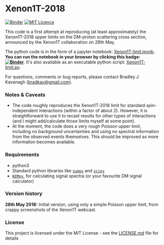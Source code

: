 # Xenon1T-2018

[![Binder](https://mybinder.org/badge.svg)](https://mybinder.org/v2/gh/bradkav/Xenon1T-2018/master?filepath=Xenon1T-limit.ipynb) [![MIT Licence](https://badges.frapsoft.com/os/mit/mit.svg?v=103)](https://opensource.org/licenses/mit-license.php)

This code is a first attempt at reproducing (at least approximately) the Xenon1T-2018 upper limits on the DM-proton scattering cross section, announced by the Xenon1T collaboration on 28th May.

The python code is in the form of a jupyter notebook: [Xenon1T-limit.ipynb](Xenon1T-limit.ipynb). **You can run the notebook in your browser by clicking this badge: [![Binder](https://mybinder.org/badge.svg)](https://mybinder.org/v2/gh/bradkav/Xenon1T-2018/master?filepath=Xenon1T-limit.ipynb)**. It's also available as an executable python script: [Xenon1T-limit.py](Xenon1T-limit.py).

For questions, comments or bug reports, please contact Bradley J Kavanagh (bradkav@gmail.com).

### Notes & Caveats

* The code roughly reproduces the Xenon1T-2018 limit for standard spin-independent interactions (within a factor of about 2). However, it is straightforward to use it to recast results for other types of interactions (and I might add/calculate those limits myself at some point).
* At the moment, the code does a very rough Poisson upper limit, including no background uncertainties and using no spectral information from the observed events themselves. This should be improved as more information becomes available.


### Requirements

* python3
* Standard python libraries like [`numpy`](http://www.numpy.org) and [`scipy`](https://www.scipy.org)
* [`WIMpy`](https://github.com/bradkav/WIMpy_NREFT), for calculating signal spectra (or your favourite DM signal calculator)


### Version history

**28th May 2018:** Initial version, using only a simple Poisson upper limit, from crappy screenshots of the Xenon1T webcast.

### License

This project is licensed under the MIT License - see the [LICENSE.md](LICENSE.md) file for details
